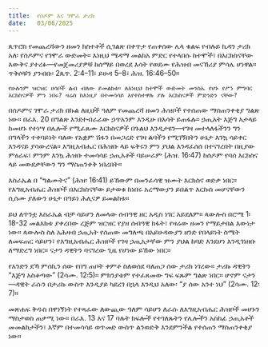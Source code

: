 ```yaml
---
title:  የሰዶም እና ገሞራ ታሪክ
date:   03/06/2025
---
```


ጴጥሮስ የመጨረሻውን ዘመን ክስተቶች ሲገልጽ በቀጥታ የጠቀሰው ሌላ ቁልፍ የብሉይ ኪዳን ታሪክ አለ፡ የሰዶምና የገሞራ ውድመት። እነዚህ ሜዳማ መልክአ ምድር የተላበሱ ከተሞች፣ በእርክስናቸው እውቅና ያተረፉ—የመጀመሪያዎቹ ከሰማይ በወረደ እሳት የወደሙ የሕዝብ መናኸሪያ ምሳሌ ሆነዋል። ጥቅሶቹን ያንብቡ፡ 2ጴጥ. 2:4–11፣ ይሁዳ 5–8፣ ሕዝ. 16:46–50።

`የሁሉንም ዝርዝር ሀሳቦች ልብ ብለው ይመልከቱ። ለእነዚህ ከተሞች ውድመት መንስኤ የሆኑ የሥነ ምግባር እርክስናዎች ምን ነበሩ? ዛሬስ ከእነዚያ በተመሳሳይ እየተስተዋሉ ያሉ እርክስናዎች ምድንድን ናቸው?`

በሰዶምና ገሞራ ታሪክ በኩል ለዚህች ዓለም የመጨረሻ ዘመን ሕዝቦች የተሰጠው ማስጠንቀቂያ ግልጽ ነው። በራእ. 20 በግልጽ እንደተብራራው ኃጥአንም እንዲሁ በእሳት ይጠፋሉ። ኃጢአት እጅግ አታላይ ከመሆኑ የተነሣ በሌሎች የሚፈጸሙ እርክስናዎች በጉልህ እንዲታዩን—የገዛ መተላለፋችንን ግን በግላችን ተቀባይነት ባለው የአቋም ሽፋን በመጋረድ የገዛ ልባችን የሚገኝበትን ሁኔታ እንኳ ሳይቀር እንዳናይ ያሳውረናል። እግዚአብሔር በሕዝቡ ላይ ፍቅሩን ምን ያህል እንዳፈሰሰ በተናገረበት በዚያው ምዕራፍ፣ ምንም እንኳ ሕዝቡ ተመሳሳይ ኃጢአቶች ባይሠራም (ሕዝ. 16፡47) ከሰዶም የባሰ እርክስና ላይ መውደቃቸውን ግን ማስጠንቀቅ ነበረበት።

እስራኤል በ “ግልሙትና” (ሕዝ፡ 16፡41) ይኸውም በመንፈሳዊ ዝሙት እርክስና ወድቃ ነበር። የእግዚአብሔር ሕዝቦች በእርክስናቸው ይታወቁ ከነበሩ አረማውያን ይበልጥ እርኩስ መሆናቸውን ሲሰሙ ያለውን ሁኔታ በዓይነ ሕሊናዎ ይመልከቱ።

ይህ ለጥንቷ እስራኤል ብቻ ሳይሆን ለመላው ሰብዓዊ ዘር አዲስ ነገር አይደለም። ጳውሎስ በሮሜ 1፡18-32 መልእክቱ ያቀረበው ረጅም ዝርዝር የያዘ ሰብዓዊ ክፋት፣ የዛሬው ዘመን የማይታበል እውነታ ነው። ጳውሎስ ስለ አሕዛብ ኃጢአት የሰጠው መግለጫ በአይሁዳውያን ዘንድ የበላይነት ስሜት ለመፍጠር ሳይሆን፣ የእግዚአብሔር ሕዝቦች የገዛ ኃጢአታቸው ምን ያህል ከባድ እንደሆነ እንዲገነዘቡ ለማድረግ ነበር። ናታን ዳዊትን ባናገረው ጊዜ የሆነው ይኸው ነበር።

የአንድን ደኻ ምሰኪን ሰው የበግ ጠቦት ቀምቶ ስለወሰደ ባለጠጋ ሰው ታሪክ ነገረው። ታሪኩ ዳዊትን “እጅግ አስቆጣው” (2ሳሙ. 12፡5)። ምክንያቱም የተፈጸመው ግፍ ፍጹም ግልጽ ነበር። ሆኖም ናታን—ዳዊት ራሱን በታሪኩ ውስጥ እንዲያይ ካደረገ በኋላ እንዲህ አለው፡ “ያ ሰው አንተ ነህ” (2ሳሙ. 12፡7)።

መጽሐፍ ቅዱስ በዋነኝነት የተጻፈው ለውጪው ዓለም ሳይሆን ለራሱ ለእግዚአብሔር ሕዝቦች መሆኑን ማስታወስ ጠቃሚ ነው። በራእ. 13 እና 17 ባሉት ክፍሎች የተገለጹትን የሌሎችን አስከፊ ኃጢአቶች መመልከታችን፣ እኛም በተመሳሳይ ወጥመድ ውስጥ ልንወድቅ እንደምንችል የተሰጠን ማስጠንቀቂያ ነው።
